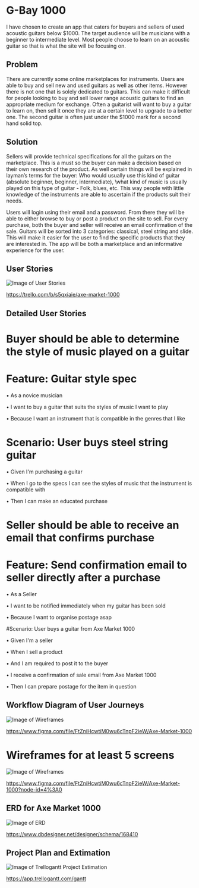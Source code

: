 

# G-Bay 1000


I have chosen to create an app that caters for buyers and sellers of used acoustic guitars below $1000. The target audience will be musicians with a beginner to intermediate level. Most people choose to learn on an acoustic guitar so that is what the site will be focusing on.

## Problem

There are currently some online marketplaces for instruments. Users are able to buy and sell new and used guitars as well as other items. However there is not one that is solely dedicated to guitars. This can make it difficult for people looking to buy and sell lower range acoustic guitars to find an appropriate medium for exchange. Often a guitarist will want to buy a guitar to learn on, then sell it once they are at a certain level to upgrade to a better one. The second guitar is often just under the $1000 mark for a second hand solid top.

## Solution

Sellers will provide technical specifications for all the guitars on the marketplace. This is a must so the buyer can make a decision based on their own research of the product. As well certain things will be explained in layman’s terms for the buyer: Who would usually use this kind of guitar  (absolute beginner, beginner, intermediate), \what kind of music is usually played on this type of guitar - Folk, blues, etc. This way people with little knowledge of the instruments are able to ascertain if the products suit their needs. 

Users will login using their email and a password. From there they will be able to either browse to buy or post a product on the site to sell. For every purchase, both the buyer and seller will receive an email confirmation of the sale. Guitars will be sorted into 3 categories: classical, steel string and slide. This will make it easier for the user to find the specific products that they are interested in. The app will be both a marketplace and an informative experience for the user. 


## User Stories

![Image of User Stories](https://raw.githubusercontent.com/Nicko229/axe/master/app/assets/images/trello.png)

https://trello.com/b/s5qxiaie/axe-market-1000

## Detailed User Stories
# Buyer should be able to determine the style of music played on a guitar

# Feature: Guitar style spec

•	As a novice musician

•	I want to buy a guitar that suits the styles of music I want to play

•	Because I want an instrument that is compatible in the genres that I like


# Scenario: User buys steel string guitar

•	Given I'm purchasing a guitar

•	When I go to the specs I can see the styles of music that the instrument is compatible with

•	Then I can make an educated purchase


# Seller should be able to receive an email that confirms purchase

# Feature: Send confirmation email to seller directly after a purchase

•	As a Seller

•	I want to be notified immediately when my guitar has been sold

•	Because I want to organise postage asap


#Scenario: User buys a guitar from Axe Market 1000

•	Given I'm a seller

•	When I sell a product

•	And I am required to post it to the buyer

•	I receive a confirmation of sale email from Axe Market 1000

•	Then I can prepare postage for the item in question


## Workflow Diagram of User Journeys

![Image of Wireframes](https://raw.githubusercontent.com/Nicko229/axe/master/app/assets/images/workflow_diagram.png)

https://www.figma.com/file/FtZniHcwtiM0wu6cTnpF2ieW/Axe-Market-1000

# Wireframes for at least 5 screens

![Image of Wireframes](https://raw.githubusercontent.com/Nicko229/axe/master/app/assets/images/wireframes.png)

https://www.figma.com/file/FtZniHcwtiM0wu6cTnpF2ieW/Axe-Market-1000?node-id=4%3A0



## ERD for Axe Market 1000

![Image of ERD](https://raw.githubusercontent.com/Nicko229/axe/master/app/assets/images/ERD.png)

https://www.dbdesigner.net/designer/schema/168410

## Project Plan and Extimation

![Image of Trellogantt Project Estimation](https://raw.githubusercontent.com/Nicko229/axe/master/app/assets/images/project_estimation.png)

https://app.trellogantt.com/gantt